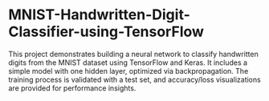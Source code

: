 # MNIST-Handwritten-Digit-Classifier-using-TensorFlow
This project demonstrates building a neural network to classify handwritten digits from the MNIST dataset using TensorFlow and Keras. It includes a simple model with one hidden layer, optimized via backpropagation. The training process is validated with a test set, and accuracy/loss visualizations are provided for performance insights.
